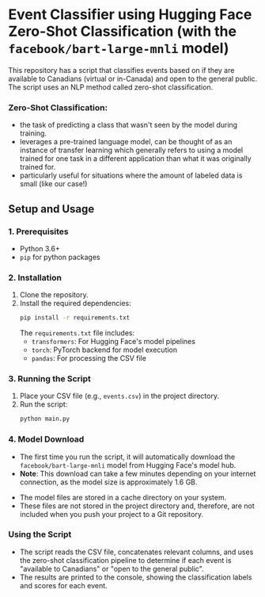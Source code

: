 # Event Classifier using Hugging Face Zero-Shot Classification (with the `facebook/bart-large-mnli` model)
This repository has a script that classifies events based on if they are available to Canadians (virtual or in-Canada) and open to the general public. The script uses an NLP method called zero-shot classification.
### Zero-Shot Classification:
* the task of predicting a class that wasn't seen by the model during training. 
* leverages a pre-trained language model, can be thought of as an instance of transfer learning which generally refers to using a model trained for one task in a different application than what it was originally trained for. 
* particularly useful for situations where the amount of labeled data is small (like our case!)

## Setup and Usage
### 1. Prerequisites
- Python 3.6+
- `pip` for python packages

### 2. Installation
1. Clone the repository.
2. Install the required dependencies:
    ```bash
    pip install -r requirements.txt
    ```
    The `requirements.txt` file includes:
    - `transformers`: For Hugging Face's model pipelines
    - `torch`: PyTorch backend for model execution
    - `pandas`: For processing the CSV file

### 3. Running the Script
1. Place your CSV file (e.g., `events.csv`) in the project directory.
2. Run the script:
    ```bash
    python main.py
    ```

### 4. Model Download
- The first time you run the script, it will automatically download the `facebook/bart-large-mnli` model from Hugging Face's model hub.
- **Note**: This download can take a few minutes depending on your internet connection, as the model size is approximately 1.6 GB.
* The model files are stored in a cache directory on your system.
* These files are not stored in the project directory and, therefore, are not included when you push your project to a Git repository.

### Using the Script
- The script reads the CSV file, concatenates relevant columns, and uses the zero-shot classification pipeline to determine if each event is "available to Canadians" or "open to the general public".
- The results are printed to the console, showing the classification labels and scores for each event.